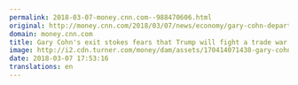 ```yaml
---
permalink: 2018-03-07-money.cnn.com--988470606.html
original: http://money.cnn.com/2018/03/07/news/economy/gary-cohn-departure-trump-trade-war/index.html
domain: money.cnn.com
title: Gary Cohn's exit stokes fears that Trump will fight a trade war
image: http://i2.cdn.turner.com/money/dam/assets/170414071438-gary-cohn-wall-street-trump-780x439.jpg
date: 2018-03-07 17:53:16
translations: en
---
```


